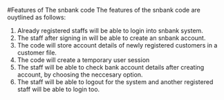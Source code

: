 #Features of The snbank
 code
The features of the snbank code are ouytlined as follows:
1. Already registered staffs will be able to login into snbank system.
2. The staff after signing in will be able to create an snbank account.
3. The code will store account details of newly registered customers in a customer    file.
4. The code will create a temporary user session  
5. The staff will be able to check bank account details after creating account, by choosing the neccesary option.
6. The staff will be able to logout for the system and  another registered staff will be able to login too. 
